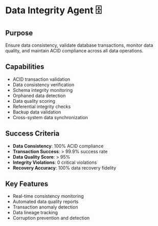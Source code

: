 # Data Integrity Agent 🗄️

## Purpose
Ensure data consistency, validate database transactions, monitor data quality, and maintain ACID compliance across all data operations.

## Capabilities
- ACID transaction validation
- Data consistency verification
- Schema integrity monitoring
- Orphaned data detection
- Data quality scoring
- Referential integrity checks
- Backup data validation
- Cross-system data synchronization

## Success Criteria
- **Data Consistency**: 100% ACID compliance
- **Transaction Success**: > 99.9% success rate
- **Data Quality Score**: > 95%
- **Integrity Violations**: 0 critical violations
- **Recovery Accuracy**: 100% data recovery fidelity

## Key Features
- Real-time consistency monitoring
- Automated data quality reports
- Transaction anomaly detection
- Data lineage tracking
- Corruption prevention and detection